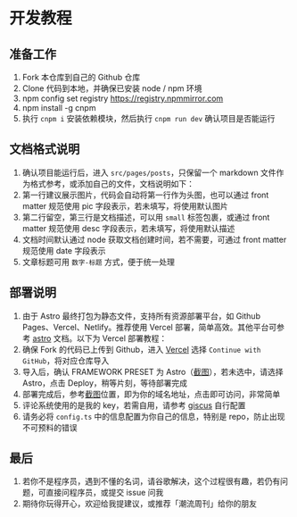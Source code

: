 # 开发教程

## 准备工作

1. Fork 本仓库到自己的 Github 仓库
2. Clone 代码到本地，并确保已安装 node / npm 环境
3. npm config set registry <https://registry.npmmirror.com>
4. npm install -g cnpm
5. 执行 `cnpm i` 安装依赖模块，然后执行 `cnpm run dev` 确认项目是否能运行

## 文档格式说明

1. 确认项目能运行后，进入 `src/pages/posts`，只保留一个 markdown 文件作为格式参考，或添加自己的文件，文档说明如下：
2. 第一行建议展示图片，代码会自动将第一行作为头图，也可以通过 front matter 规范使用 pic 字段表示，若未填写，将使用默认图片
3. 第二行留空，第三行是文档描述，可以用 `small` 标签包裹，或通过 front matter 规范使用 desc 字段表示，若未填写，将使用默认描述
4. 文档时间默认通过 node 获取文档创建时间，若不需要，可通过 front matter 规范使用 date 字段表示
5. 文章标题可用 `数字-标题` 方式，便于统一处理

## 部署说明

1. 由于 Astro 最终打包为静态文件，支持所有资源部署平台，如 Github Pages、Vercel、Netlify。推荐使用 Vercel 部署，简单高效。其他平台可参考 [astro](https://docs.astro.build/en/guides/deploy/) 文档。以下为 Vercel 部署教程：
2. 确保 Fork 的代码已上传到 Github，进入 [Vercel](https://vercel.com/new) 选择 `Continue with GitHub`，将对应仓库导入
3. 导入后，确认 FRAMEWORK PRESET 为 Astro（[截图](https://gw.alipayobjects.com/zos/k/ic/0BffKE.png)），若未选中，请选择 Astro，点击 Deploy，稍等片刻，等待部署完成
4. 部署完成后，参考[截图](https://gw.alipayobjects.com/zos/k/e3/QLS7dG.png)位置，即为你的域名地址，点击即可访问，非常简单
5. 评论系统使用的是我的 key，若需自用，请参考 [giscus](https://giscus.app/zh-CN) 自行配置
6. 请务必将 `config.ts` 中的信息配置为你自己的信息，特别是 repo，防止出现不可预料的错误

## 最后

1. 若你不是程序员，遇到不懂的名词，请谷歌解决，这个过程很有趣，若仍有问题，可直接问程序员，或提交 issue 问我
2. 期待你玩得开心，欢迎给我提建议，或推荐「潮流周刊」给你的朋友
